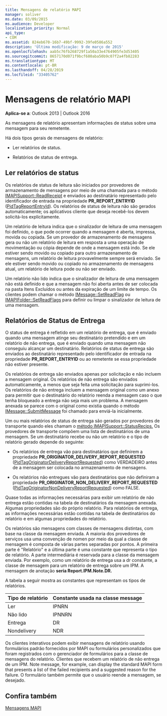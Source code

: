 ```yaml
---
title: Mensagens de relatório MAPI
manager: soliver
ms.date: 03/09/2015
ms.audience: Developer
localization_priority: Normal
api_type:
- COM
ms.assetid: 824eb670-16b7-49bf-9992-39fe0586a552
description: 'Última modificação: 9 de março de 2015'
ms.openlocfilehash: aab5c76fb268729f1a50a33e4764905fe3d53405
ms.sourcegitcommit: 8657170d071f9bcf680aba50b9c07f2a4fb82283
ms.translationtype: MT
ms.contentlocale: pt-BR
ms.lasthandoff: 04/28/2019
ms.locfileid: "33405762"
---
```

# <a name="mapi-report-messages"></a>Mensagens de relatório MAPI

  
  
**Aplica-se a**: Outlook 2013 | Outlook 2016 
  
As mensagens de relatório apresentam informações de status sobre uma mensagem para seu remetente.
  
Há dois tipos gerais de mensagens de relatório:
  
- Ler relatórios de status.
    
- Relatórios de status de entrega.
    
## <a name="read-status-reports"></a>Ler relatórios de status

Os relatórios de status de leitura são iniciados por provedores de armazenamento de mensagens por meio de uma chamada para o método [IMAPISupport::ReadReceipt](imapisupport-readreceipt.md) e enviados ao destinatário representado pelo identificador de entrada na propriedade **PR_REPORT_ENTRYID** ([PidTagReportEntryId](pidtagreportentryid-canonical-property.md)). Os relatórios de status de leitura não são gerados automaticamente; os aplicativos cliente que deseja recebê-los devem solicitá-los explicitamente.
  
Um relatório de leitura indica que o sinalizador de leitura de uma mensagem foi definido, o que pode ocorrer quando a mensagem é aberta, impressa, movida ou copiada. Se um provedor de armazenamento de mensagens gera ou não um relatório de leitura em resposta a uma operação de movimentação ou cópia depende de onde a mensagem está indo. Se ele estiver sendo movido ou copiado para outro armazenamento de mensagens, um relatório de leitura provavelmente sempre será enviado. Se ele estiver sendo movido ou copiado no armazenamento de mensagens atual, um relatório de leitura pode ou não ser enviado. 
  
Um relatório não lido indica que o sinalizador de leitura de uma mensagem não está definido e que a mensagem não foi aberta antes de ser colocada na pasta Itens Excluídos ou antes da expiração de um limite de tempo. Os clientes podem chamar o método [IMessage::SetReadFlag](imessage-setreadflag.md) ou [IMAPIFolder::SetReadFlags](imapifolder-setreadflags.md) para definir ou limpar o sinalizador de leitura de uma mensagem. 
  
## <a name="delivery-status-reports"></a>Relatórios de Status de Entrega

O status de entrega é refletido em um relatório de entrega, que é enviado quando uma mensagem atinge seu destinatário pretendido e em um relatório de não entrega, que é enviado quando uma mensagem não conseguiu alcançar um destinatário. Relatórios de status de entrega são enviados ao destinatário representado pelo identificador de entrada na propriedade **PR_REPORT_ENTRYID** ou ao remetente se essa propriedade não estiver presente. 
  
Os relatórios de entrega são enviados apenas por solicitação e não incluem a mensagem original. Os relatórios de não entrega são enviados automaticamente, a menos que seja feita uma solicitação para suprimi-los. Os relatórios de não entrega incluem a mensagem original como um anexo para permitir que o destinatário do relatório reenda a mensagem caso o que tenha bloqueado a entrega não seja mais um problema. A mensagem anexada se parece com o original como existia quando o método [IMessage::SubmitMessage](imessage-submitmessage.md) foi chamado para enviá-la inicialmente. 
  
Um ou mais relatórios de status de entrega são gerados por provedores de transporte quando eles chamam o [método IMAPISupport::StatusRecips.](imapisupport-statusrecips.md) Os provedores de transporte compõem uma lista de destinatários de uma mensagem. Se um destinatário recebe ou não um relatório e o tipo de relatório gerado depende do seguinte: 
  
- Os relatórios de entrega vão para destinatários que definirem a propriedade **PR_ORIGINATOR_DELIVERY_REPORT_REQUESTED** ([PidTagOriginatorDeliveryReportRequested](pidtagoriginatordeliveryreportrequested-canonical-property.md)) como VERDADEIRO antes de a mensagem ser colocada no armazenamento de mensagens.
    
- Os relatórios não entregues vão para destinatários que não definiram a propriedade **PR_ORIGINATOR_NON_DELIVERY_REPORT_REQUESTED** ([PidTagOriginatorNonDeliveryReportRequested](pidtagoriginatornondeliveryreportrequested-canonical-property.md)) como FALSE. 
    
Quase todas as informações necessárias para exibir um relatório de não entrega estão contidas na tabela de destinatários da mensagem anexada. Algumas propriedades são do próprio relatório. Para relatórios de entrega, as informações necessárias estão contidas na tabela de destinatários do relatório e em algumas propriedades do relatório. 
  
Os relatórios são mensagens com classes de mensagens distintas, com base na classe da mensagem enviada. A maioria dos provedores de serviços usa uma convenção de nomen por meio da qual a classe de mensagem é composta de várias partes separadas por pontos. A primeira parte é "Relatório" e a última parte é uma constante que representa o tipo de relatório. A parte intermediária é reservada para a classe da mensagem enviada. Por exemplo, como um relatório de entrega usa a dr constante, a classe de mensagem para um relatório de entrega sobre um IPM. A mensagem de anotação **seria Report.IPM.Note.DR.**
  
A tabela a seguir mostra as constantes que representam os tipos de relatórios.
  
|**Tipo de relatório**|**Constante usada na classe message**|
|:-----|:-----|
|Ler  <br/> |IPNRN  <br/> |
|Não lido  <br/> |IPNNRN  <br/> |
|Entrega  <br/> |DR  <br/> |
|Nondelivery  <br/> |NDR  <br/> |
   
Os clientes interativos podem exibir mensagens de relatório usando formulários padrão fornecidos por MAPI ou formulários personalizados que foram registrados com o gerenciador de formulários para a classe de mensagens do relatório. Clientes que recebem um relatório de não entrega de um IPM. Note message, for example, can display the standard MAPI form that presents a list of the failed recipients and a suggested reason for the failure. O formulário também permite que o usuário reende a mensagem, se desejado. 
  
## <a name="see-also"></a>Confira também



[Mensagens MAPI](mapi-messages.md)

